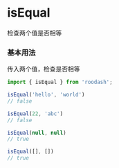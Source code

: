 # isEqual

检查两个值是否相等


### 基本用法
传入两个值，检查是否相等

```typescript
import { isEqual } from 'roodash';

isEqual('hello', 'world')
// false

isEqual(22, 'abc')
// false

isEqual(null, null) 
// true

isEqual([], [])     
// true
```